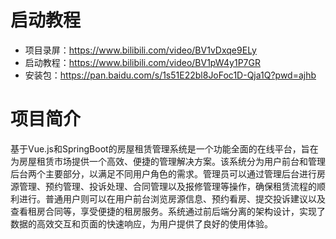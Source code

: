 # 启动教程

- 项目录屏：https://www.bilibili.com/video/BV1vDxqe9ELy
- 启动教程：https://www.bilibili.com/video/BV1pW4y1P7GR
- 安装包：https://pan.baidu.com/s/1s51E22bl8JoFoc1D-Qja1Q?pwd=ajhb

# 项目简介
基于Vue.js和SpringBoot的房屋租赁管理系统是一个功能全面的在线平台，旨在为房屋租赁市场提供一个高效、便捷的管理解决方案。该系统分为用户前台和管理后台两个主要部分，以满足不同用户角色的需求。管理员可以通过管理后台进行房源管理、预约管理、投诉处理、合同管理以及报修管理等操作，确保租赁流程的顺利进行。普通用户则可以在用户前台浏览房源信息、预约看房、提交投诉建议以及查看租房合同等，享受便捷的租房服务。系统通过前后端分离的架构设计，实现了数据的高效交互和页面的快速响应，为用户提供了良好的使用体验。
